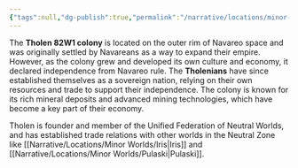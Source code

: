 ```yaml
---
{"tags":null,"dg-publish":true,"permalink":"/narrative/locations/minor-worlds/tholen-82-w1/","dgPassFrontmatter":true}
---
```




The **Tholen 82W1 colony** is located on the outer rim of Navareo space and was originally settled by Navareans as a way to expand their empire. However, as the colony grew and developed its own culture and economy, it declared independence from Navareo rule. The **Tholenians** have since established themselves as a sovereign nation, relying on their own resources and trade to support their independence. The colony is known for its rich mineral deposits and advanced mining technologies, which have become a key part of their economy. 

Tholen is founder and member of the Unified Federation of Neutral Worlds, and has established trade relations with other worlds in the Neutral Zone like [[Narrative/Locations/Minor Worlds/Iris\|Iris]] and [[Narrative/Locations/Minor Worlds/Pulaski\|Pulaski]].